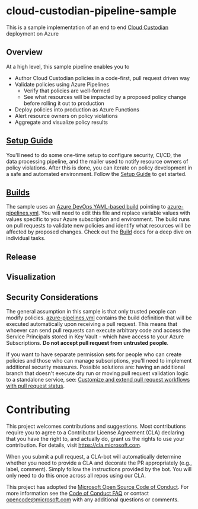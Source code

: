 # cloud-custodian-pipeline-sample

This is a sample implementation of an end to end [Cloud Custodian](https://github.com/capitalone/cloud-custodian) deployment on Azure

## Overview

At a high level, this sample pipeline enables you to

* Author Cloud Custodian policies in a code-first, pull request driven way
* Validate policies using Azure Pipelines
  * Verify that policies are well-formed
  * See what resources will be impacted by a proposed policy change before rolling it out to production
* Deploy policies into production as Azure Functions
* Alert resource owners on policy violations
* Aggregate and visualize policy results

## [Setup Guide](docs/setup.md)

You'll need to do some one-time setup to configure security, CI/CD, the data processing pipeline, and the mailer used to notify resource owners of policy violations. After this is done, you can iterate on policy development in a safe and automated environment. Follow the [Setup Guide](docs/setup.md) to get started.

## [Builds](docs/build.md)

The sample uses an [Azure DevOps YAML-based build](https://docs.microsoft.com/en-us/azure/devops/pipelines/get-started-yaml?view=vsts) pointing to [azure-pipelines.yml](/azure-pipelines.yml). You will need to edit this file and replace variable values with values specific to your Azure subscription and environment. The build runs on pull requests to validate new policies and identify what resources will be affected by proposed changes. Check out the [Build](docs/build.md) docs for a deep dive on individual tasks.

## Release

## Visualization

## Security Considerations

The general assumption in this sample is that only trusted people can modify policies. [azure-pipelines.yml](azure-pipelines.yml) contains the build definition that will be executed automatically upon receiving a pull request. This means that whoever can send pull requests can execute arbitrary code and access the Service Principals stored in Key Vault - which have access to your Azure Subscriptions. **Do not accept pull request from untrusted people**.

If you want to have separate permission sets for people who can create policies and those who can manage subscriptions, you'll need to implement additional security measures. Possible solutions are: having an additional branch that doesn't execute dry run or moving pull request validation logic to a standalone service, see: [Customize and extend pull request workflows with pull request status](https://docs.microsoft.com/en-us/azure/devops/repos/git/pull-request-status).

# Contributing

This project welcomes contributions and suggestions.  Most contributions require you to agree to a
Contributor License Agreement (CLA) declaring that you have the right to, and actually do, grant us
the rights to use your contribution. For details, visit https://cla.microsoft.com.

When you submit a pull request, a CLA-bot will automatically determine whether you need to provide
a CLA and decorate the PR appropriately (e.g., label, comment). Simply follow the instructions
provided by the bot. You will only need to do this once across all repos using our CLA.

This project has adopted the [Microsoft Open Source Code of Conduct](https://opensource.microsoft.com/codeofconduct/).
For more information see the [Code of Conduct FAQ](https://opensource.microsoft.com/codeofconduct/faq/) or
contact [opencode@microsoft.com](mailto:opencode@microsoft.com) with any additional questions or comments.
